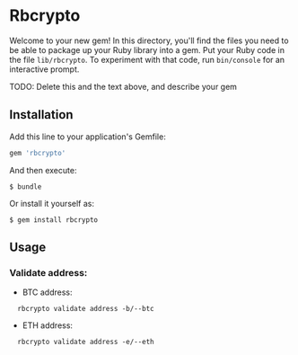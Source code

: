 # Rbcrypto

Welcome to your new gem! In this directory, you'll find the files you need to be able to package up your Ruby library into a gem. Put your Ruby code in the file `lib/rbcrypto`. To experiment with that code, run `bin/console` for an interactive prompt.

TODO: Delete this and the text above, and describe your gem

## Installation

Add this line to your application's Gemfile:

```ruby
gem 'rbcrypto'
```

And then execute:

    $ bundle

Or install it yourself as:

    $ gem install rbcrypto

## Usage
### Validate address:

* BTC address:
```
  rbcrypto validate address -b/--btc
```
* ETH address:
```
  rbcrypto validate address -e/--eth
```
